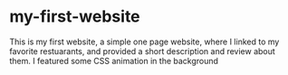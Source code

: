 # my-first-website
This is my first website, a simple one page website, where I linked to my favorite restuarants, and provided a short description and review about them.
I featured some CSS animation in the background
